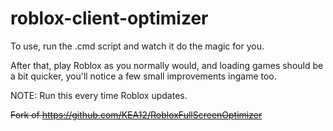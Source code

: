 # roblox-client-optimizer

To use, run the .cmd script and watch it do the magic for you.

After that, play Roblox as you normally would, and loading games should be a bit quicker, you'll notice a few small improvements ingame too.

NOTE: Run this every time Roblox updates.

~~Fork of https://github.com/KEA12/RobloxFullScreenOptimizer~~
